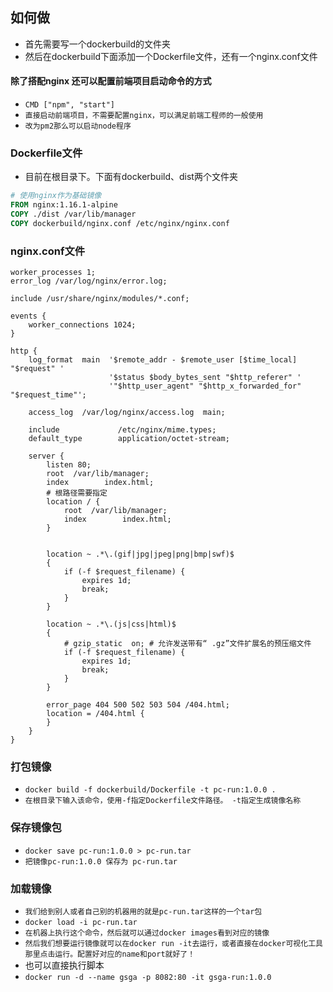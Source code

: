 ## 如何做
* 首先需要写一个dockerbuild的文件夹
* 然后在dockerbuild下面添加一个Dockerfile文件，还有一个nginx.conf文件

#### 除了搭配nginx 还可以配置前端项目启动命令的方式
* `CMD ["npm", "start"]`
* `直接启动前端项目，不需要配置nginx，可以满足前端工程师的一般使用`
* `改为pm2那么可以启动node程序`


### Dockerfile文件
* 目前在根目录下。下面有dockerbuild、dist两个文件夹
```dockerfile
# 使用nginx作为基础镜像
FROM nginx:1.16.1-alpine
COPY ./dist /var/lib/manager
COPY dockerbuild/nginx.conf /etc/nginx/nginx.conf
```

### nginx.conf文件
```text
worker_processes 1;
error_log /var/log/nginx/error.log;

include /usr/share/nginx/modules/*.conf;

events {
    worker_connections 1024;
}

http {
    log_format  main  '$remote_addr - $remote_user [$time_local] "$request" '
                      '$status $body_bytes_sent "$http_referer" '
                      '"$http_user_agent" "$http_x_forwarded_for" "$request_time"';

    access_log  /var/log/nginx/access.log  main;

    include             /etc/nginx/mime.types;
    default_type        application/octet-stream;

    server {
        listen 80;
        root  /var/lib/manager;
        index        index.html;
        # 根路径需要指定
        location / {
            root  /var/lib/manager;
            index        index.html;
        }


        location ~ .*\.(gif|jpg|jpeg|png|bmp|swf)$
        {
            if (-f $request_filename) {
                expires 1d;
                break;
            }
        }

        location ~ .*\.(js|css|html)$
        {
            # gzip_static  on; # 允许发送带有“ .gz”文件扩展名的预压缩文件
            if (-f $request_filename) {
                expires 1d;
                break;
            }
        }

        error_page 404 500 502 503 504 /404.html;
        location = /404.html {
        }
    }
}
```

### 打包镜像
* `docker build -f dockerbuild/Dockerfile -t pc-run:1.0.0 .`
* `在根目录下输入该命令，使用-f指定Dockerfile文件路径。 -t指定生成镜像名称`

### 保存镜像包
* `docker save pc-run:1.0.0 > pc-run.tar`
* `把镜像pc-run:1.0.0 保存为 pc-run.tar`

### 加载镜像
* `我们给到别人或者自己别的机器用的就是pc-run.tar这样的一个tar包`
* `docker load -i pc-run.tar`
* `在机器上执行这个命令，然后就可以通过docker images看到对应的镜像`
* `然后我们想要运行镜像就可以在docker run -it去运行，或者直接在docker可视化工具那里点击运行。配置好对应的name和port就好了！`
* 也可以直接执行脚本
* `docker run -d --name gsga -p 8082:80 -it gsga-run:1.0.0`

